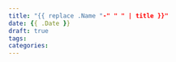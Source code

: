 ```yaml
---
title: "{{ replace .Name "-" " " | title }}"
date: {{ .Date }}
draft: true
tags: 
categories: 
---
```




